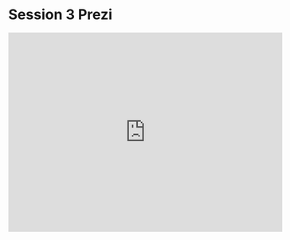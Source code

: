 # Session 3 Prezi

<iframe id="iframe_container" frameborder="0" webkitallowfullscreen="" mozallowfullscreen="" allowfullscreen="" allow="autoplay; fullscreen" width="550" height="400" src="https://prezi.com/embed/20pqxtcebma3/?bgcolor=ffffff&amp;lock_to_path=0&amp;autoplay=0&amp;autohide_ctrls=0&amp;landing_data=bHVZZmNaNDBIWnNjdEVENDRhZDFNZGNIUE43MHdLNWpsdFJLb2ZHanI0cXhKTFlYUEpuN1p5QW1MZnJRemhuUTFRPT0&amp;landing_sign=cd5dglrVGvx7BgKSxfg1djCOZd2NV4g0275xA44rDJs"></iframe>
